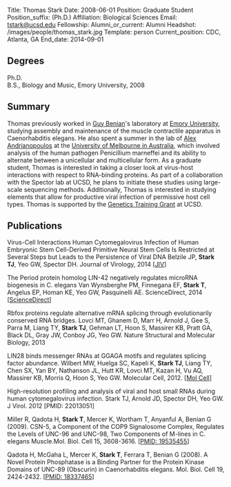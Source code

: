 Title: Thomas Stark
Date: 2008-06-01
Position: Graduate Student
Position_suffix: (Ph.D.)
Affiliation: Biological Sciences
Email: tstark@ucsd.edu
Fellowship: 
Alumni_or_current: Alumni
Headshot: /images/people/thomas_stark.jpg
Template: person
Current_position: CDC, Atlanta, GA
End_date: 2014-09-01

<!-- Status: draft -->

## Degrees

Ph.D.<br>
B.S., Biology and Music, Emory University, 2008<br>

## Summary

Thomas previously worked in [Guy Benian](http://www.biomed.emory.edu/PROGRAM_SITES/GMB/faculty.html)'s laboratory at [Emory University](http://www.emory.edu/home/index.html), studying assembly and maintenance of the muscle contractile apparatus in Caenorhabditis elegans. He also spent a summer in the lab of [Alex Andrianopoulos](http://www.hhmi.org/research/scholars/andrianopoulos_bio.html) at the [University of Melbourne in Australia](http://www.unimelb.edu.au/), which involved analysis of the human pathogen Penicillium marneffei and its ability to alternate between a unicellular and multicellular form. As a graduate student, Thomas is interested in taking a closer look at virus-host interactions with respect to RNA-binding proteins. As part of a collaboration with the Spector lab at UCSD, he plans to initiate these studies using large-scale sequencing methods. Additionally, Thomas is interested in studying elements that allow for productive viral infection of permissive host cell types. Thomas is supported by the [Genetics Training Grant](http://genetics.ucsd.edu/financial.html) at UCSD.
  


## Publications
Virus-Cell Interactions Human Cytomegalovirus Infection of Human Embryonic Stem Cell-Derived Primitive
    Neural Stem Cells Is Restricted at Several Steps but Leads to the Persistence of Viral DNA
    Belzile JP, **Stark TJ**, Yeo GW, Spector DH. Journal of Virology, 2014
    [[JIV](http://jvi.asm.org/content/88/8/4021.full?sid=fb4e045f-5454-4823-bec0-87bc7a8989c1)]

The Period protein homolog LIN-42 negatively regulates microRNA biogenesis in C. elegans
    Van Wynsberghe PM, Finnegana EF, **Stark T**, Angelus EP, Homan KE, Yeo GW, Pasquinelli AE. ScienceDirect, 2014 [[ScienceDirect](http://www.sciencedirect.com/science/article/pii/S0012160614001730#)]

Rbfox proteins regulate alternative mRNA splicing through evolutionarily conserved RNA bridges. Lovci MT, Ghanem D, Marr H, Arnold J, Gee S, Parra M, Liang TY, **Stark TJ**, Gehman LT, Hoon S, Massirer KB, Pratt GA, Black DL, Gray JW, Conboy JG, Yeo GW. Nature Structural and Molecular Biology, 2013 

LIN28 binds messenger RNAs at GGAGA motifs and regulates splicing factor abundance. Wilbert MW, Huelga SC, Kapeli K, **Stark TJ**, Liang TY, Chen SX, Yan BY, Nathanson JL, Hutt KR, Lovci MT, Kazan H, Vu AQ, Massirer KB, Morris Q, Hoon S, Yeo GW. Molecular Cell, 2012. [[Mol Cell](http://www.cell.com/molecular-cell/abstract/S1097-2765(12)00690-9)]

High-resolution profiling and analysis of viral and host small RNAs during human cytomegalovirus infection. Stark TJ, Arnold JD, Spector DH, Yeo GW. J Virol. 2012 [PMID: 22013051] 

Miller R, Qadota H, **Stark T**, Mercer K, Wortham T, Anyanful A, Benian G (2009). CSN-5, a Component of the COP9 Signalosome Complex, Regulates the Levels of UNC-96 and UNC-98, Two Components of M-lines in C. elegans Muscle.Mol. Biol. Cell 15, 3608-3616. [[PMID: 19535455](http://www.ncbi.nlm.nih.gov/pubmed/22013051)]

Qadota H, McGaha L, Mercer K, **Stark T**, Ferrara T, Benian G (2008). A Novel Protein Phosphatase is a Binding Partner for the Protein Kinase Domains of UNC-89 (Obscurin) in Caenorhabditis elegans. Mol. Biol. Cell 19, 2424-2432. [[PMID: 18337465](http://www.ncbi.nlm.nih.gov/pubmed/18337465)]
